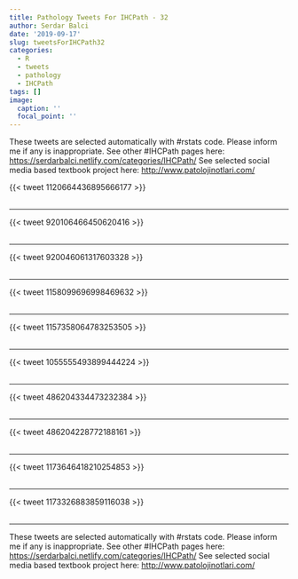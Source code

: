```yaml
---
title: Pathology Tweets For IHCPath - 32
author: Serdar Balci
date: '2019-09-17'
slug: tweetsForIHCPath32
categories:
  - R
  - tweets
  - pathology
  - IHCPath
tags: []
image:
  caption: ''
  focal_point: ''
---
```



These tweets are selected automatically with #rstats code. Please inform me if any is inappropriate.
See other #IHCPath pages here: https://serdarbalci.netlify.com/categories/IHCPath/ 
See selected social media based textbook project here: http://www.patolojinotlari.com/

{{< tweet 1120664436895666177 >}}
<br>
<br>
<hr>
{{< tweet 920106466450620416 >}}
<br>
<br>
<hr>
{{< tweet 920046061317603328 >}}
<br>
<br>
<hr>
{{< tweet 1158099696998469632 >}}
<br>
<br>
<hr>
{{< tweet 1157358064783253505 >}}
<br>
<br>
<hr>
{{< tweet 1055555493899444224 >}}
<br>
<br>
<hr>
{{< tweet 486204334473232384 >}}
<br>
<br>
<hr>
{{< tweet 486204228772188161 >}}
<br>
<br>
<hr>
{{< tweet 1173646418210254853 >}}
<br>
<br>
<hr>
{{< tweet 1173326883859116038 >}}
<br>
<br>
<hr>


These tweets are selected automatically with #rstats code. Please inform me if any is inappropriate.
See other #IHCPath pages here: https://serdarbalci.netlify.com/categories/IHCPath/ 
See selected social media based textbook project here: http://www.patolojinotlari.com/
